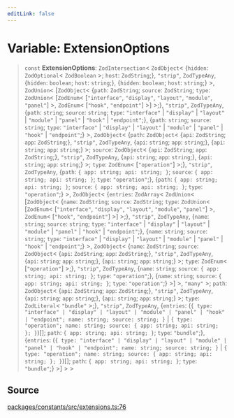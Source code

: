 ```yaml
---
editLink: false
---
```


# Variable: ExtensionOptions

> `const` **ExtensionOptions**: `ZodIntersection`\< `ZodObject`\< \{`hidden`: `ZodOptional`\< `ZodBoolean` \>; `host`:
> `ZodString`;}, `"strip"`, `ZodTypeAny`, \{`hidden`: `boolean`; `host`: `string`;}, \{`hidden`: `boolean`; `host`:
> `string`;} \>, `ZodUnion`\< [`ZodObject`\< \{`path`: `ZodString`; `source`: `ZodString`; `type`: `ZodUnion`\<
> [`ZodEnum`\< [`"interface"`, `"display"`, `"layout"`, `"module"`, `"panel"`] \>, `ZodEnum`\< [`"hook"`, `"endpoint"`]
> \>] \>;}, `"strip"`, `ZodTypeAny`, \{`path`: `string`; `source`: `string`; `type`: `"interface"` \| `"display"` \|
> `"layout"` \| `"module"` \| `"panel"` \| `"hook"` \| `"endpoint"`;}, \{`path`: `string`; `source`: `string`; `type`:
> `"interface"` \| `"display"` \| `"layout"` \| `"module"` \| `"panel"` \| `"hook"` \| `"endpoint"`;} \>, `ZodObject`\<
> \{`path`: `ZodObject`\< \{`api`: `ZodString`; `app`: `ZodString`;}, `"strip"`, `ZodTypeAny`, \{`api`: `string`; `app`:
> `string`;}, \{`api`: `string`; `app`: `string`;} \>; `source`: `ZodObject`\< \{`api`: `ZodString`; `app`:
> `ZodString`;}, `"strip"`, `ZodTypeAny`, \{`api`: `string`; `app`: `string`;}, \{`api`: `string`; `app`: `string`;} \>;
> `type`: `ZodEnum`\< [`"operation"`] \>;}, `"strip"`, `ZodTypeAny`, \{`path`: `{ app: string; api: string; }`;
> `source`: `{ app: string; api: string; }`; `type`: `"operation"`;}, \{`path`: `{ app: string; api: string; }`;
> `source`: `{ app: string; api: string; }`; `type`: `"operation"`;} \>, `ZodObject`\< \{`entries`: `ZodArray`\<
> `ZodUnion`\< [`ZodObject`\< \{`name`: `ZodString`; `source`: `ZodString`; `type`: `ZodUnion`\< [`ZodEnum`\<
> [`"interface"`, `"display"`, `"layout"`, `"module"`, `"panel"`] \>, `ZodEnum`\< [`"hook"`, `"endpoint"`] \>] \>;},
> `"strip"`, `ZodTypeAny`, \{`name`: `string`; `source`: `string`; `type`: `"interface"` \| `"display"` \| `"layout"` \|
> `"module"` \| `"panel"` \| `"hook"` \| `"endpoint"`;}, \{`name`: `string`; `source`: `string`; `type`: `"interface"`
> \| `"display"` \| `"layout"` \| `"module"` \| `"panel"` \| `"hook"` \| `"endpoint"`;} \>, `ZodObject`\< \{`name`:
> `ZodString`; `source`: `ZodObject`\< \{`api`: `ZodString`; `app`: `ZodString`;}, `"strip"`, `ZodTypeAny`, \{`api`:
> `string`; `app`: `string`;}, \{`api`: `string`; `app`: `string`;} \>; `type`: `ZodEnum`\< [`"operation"`] \>;},
> `"strip"`, `ZodTypeAny`, \{`name`: `string`; `source`: `{ app: string; api: string; }`; `type`: `"operation"`;},
> \{`name`: `string`; `source`: `{ app: string; api: string; }`; `type`: `"operation"`;} \>] \>, `"many"` \>; `path`:
> `ZodObject`\< \{`api`: `ZodString`; `app`: `ZodString`;}, `"strip"`, `ZodTypeAny`, \{`api`: `string`; `app`:
> `string`;}, \{`api`: `string`; `app`: `string`;} \>; `type`: `ZodLiteral`\< `"bundle"` \>;}, `"strip"`, `ZodTypeAny`,
> \{`entries`:
> (`{ type: "interface" | "display" | "layout" | "module" | "panel" | "hook" | "endpoint"; name: string; source: string; }`
> \| `{ type: "operation"; name: string; source: { app: string; api: string; }; }`)[]; `path`:
> `{ app: string; api: string; }`; `type`: `"bundle"`;}, \{`entries`:
> (`{ type: "interface" | "display" | "layout" | "module" | "panel" | "hook" | "endpoint"; name: string; source: string; }`
> \| `{ type: "operation"; name: string; source: { app: string; api: string; }; }`)[]; `path`:
> `{ app: string; api: string; }`; `type`: `"bundle"`;} \>] \> \>

## Source

[packages/constants/src/extensions.ts:76](https://github.com/directus/directus/blob/7789a6c53/packages/constants/src/extensions.ts#L76)
